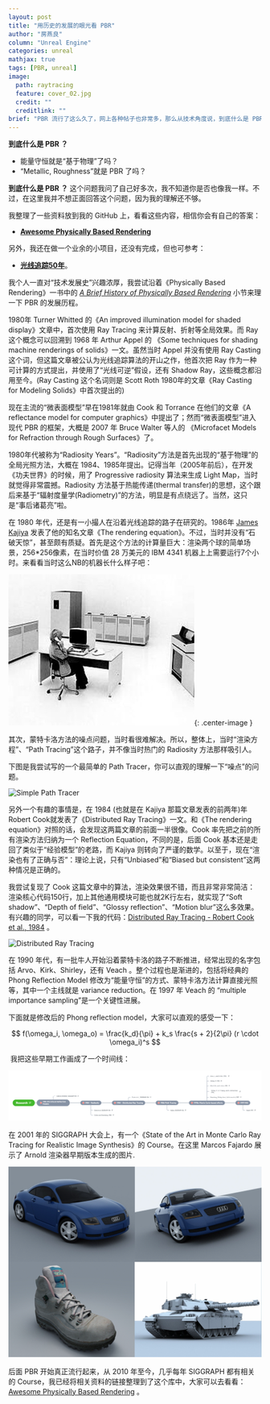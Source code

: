 ```yaml
---
layout: post
title: "用历史的发展的眼光看 PBR"
author: "房燕良"
column: "Unreal Engine"
categories: unreal
mathjax: true
tags: [PBR, unreal]
image:
  path: raytracing
  feature: cover_02.jpg
  credit: ""
  creditlink: ""
brief: "PBR 流行了这么久了，网上各种帖子也非常多，那么从技术角度说，到底什么是 PBR 呢？"
---
```


**到底什么是 PBR ？** 
- 能量守恒就是“基于物理”了吗？
- “Metallic, Roughness”就是 PBR 了吗？

**到底什么是 PBR ？** 这个问题我问了自己好多次，我不知道你是否也像我一样。不过，在这里我并不想正面回答这个问题，因为我的理解还不够。

我整理了一些资料放到我的 GitHub 上，看看这些内容，相信你会有自己的答案：
- **[Awesome Physically Based Rendering](https://github.com/neil3d/awesome-pbr)** 

另外，我还在做一个业余的小项目，还没有完成，但也可参考：
- **[光线追踪50年](https://github.com/neil3d/50YearsOfRayTracing)**。

我个人一直对“技术发展史”兴趣浓厚，我尝试沿着《Physically Based Rendering》一书中的 *[A Brief History of Physically Based Rendering](http://www.pbr-book.org/3ed-2018/Introduction/A_Brief_History_of_Physically_Based_Rendering.html)* 小节来理一下 PBR 的发展历程。

1980年 Turner Whitted 的《An improved illumination model for shaded display》文章中，首次使用 Ray Tracing 来计算反射、折射等全局效果。而 Ray 这个概念可以回溯到 1968 年 Arthur Appel 的 《Some techniques for shading machine renderings of solids》一文。虽然当时 Appel 并没有使用 Ray Casting 这个词，但这篇文章被公认为光线追踪算法的开山之作，他首次把 Ray 作为一种可计算的方式提出，并使用了“光线可逆”假设，还有 Shadow Ray，这些概念都沿用至今。(Ray Casting 这个名词则是 Scott Roth 1980年的文章《Ray Casting for Modeling Solids》中首次提出的)

现在主流的“微表面模型”早在1981年就由 Cook 和 Torrance 在他们的文章《A reflectance model for computer graphics》中提出了；然而“微表面模型”进入现代 PBR 的框架，大概是 2007 年 Bruce Walter 等人的 《Microfacet Models for Refraction through Rough Surfaces》了。

1980年代被称为“Radiosity Years”。“Radiosity”方法是首先出现的“基于物理”的全局光照方法，大概在 1984、1985年提出。记得当年（2005年前后），在开发《功夫世界》的时候，用了 Progressive radiosity 算法来生成 Light Map，当时就觉得非常震撼。Radiosity 方法基于热能传递(thermal transfer)的思想，这个跟后来基于“辐射度量学(Radiometry)”的方法，明显是有点绕远了。当然，这只是“事后诸葛亮”啦。

在 1980 年代，还是有一小撮人在沿着光线追踪的路子在研究的。1986年 [James Kajiya](https://www.microsoft.com/en-us/research/people/kajiya/) 发表了他的知名文章《The rendering equation》。不过，当时并没有“石破天惊”，甚至颇有质疑。首先是这个方法的计算量巨大：渲染两个球的简单场景，256*256像素，在当时价值 28 万美元的 IBM 4341 机器上上需要运行7个小时。来看看当时这么NB的机器长什么样子吧：

![IBM 4341](/assets/img/RTH/IBM4341.jpg){: .center-image }  

其次，蒙特卡洛方法的噪点问题，当时看很难解决。所以，整体上，当时“渲染方程”、“Path Tracing”这个路子，并不像当时热门的 Radiosity 方法那样吸引人。


下图是我尝试写的一个最简单的 Path Tracer，你可以直观的理解一下“噪点”的问题。

![Simple Path Tracer](/assets/img/RTH/kajiya/simple-path-tracer.png)

另外一个有趣的事情是，在 1984 (也就是在 Kajiya 那篇文章发表的前两年)年Robert Cook就发表了《Distributed Ray Tracing》一文。和《The rendering equation》对照的话，会发现这两篇文章的前面一半很像。Cook 率先把之前的所有渲染方法归纳为一个 Reflection Equation，不同的是，后面 Cook 基本还是走回了类似于“经验模型”的老路，而 Kajiya 则转向了严谨的数学。以至于，现在“渲染也有了正确与否”：理论上说，只有“Unbiased”和“Biased but consistent”这两种情况是正确的。

我尝试复现了 Cook 这篇文章中的算法，渲染效果很不错，而且非常非常简洁：渲染核心代码150行，加上其他通用模块可能也就2K行左右，就实现了“Soft shadow”、“Depth of field”、“Glossy reflection”、“Motion blur”这么多效果。有兴趣的同学，可以看一下我的代码：[Distributed Ray Tracing - Robert Cook et al., 1984](https://github.com/neil3d/50YearsOfRayTracing/tree/master/1984.Cook) 。

![Distributed Ray Tracing](/assets/img/RTH/cook/ScreenShot-final.png)

在 1990 年代，有一批牛人开始沿着蒙特卡洛的路子不断推进，经常出现的名字包括 Arvo、Kirk、Shirley，还有 Veach 。整个过程也是渐进的，包括将经典的 Phong Reflection Model 修改为“能量守恒”的方式、蒙特卡洛方法计算直接光照等，其中一个主线就是 variance reduction。在 1997 年 Veach 的 “multiple importance sampling”是一个关键性进展。

下面就是修改后的 Phong reflection model，大家可以直观的感受一下：  

$$
f(\omega_i, \omega_o) = \frac{k_d}{\pi} + k_s \frac{s + 2}{2\pi} (r \cdot \omega_i)^s
$$

 我把这些早期工作画成了一个时间线：

![research timeline](/assets/img/RTH/research.png)
  
在 2001 年的 SIGGRAPH 大会上，有一个《State of the Art in Monte Carlo Ray Tracing for Realistic Image Synthesis》的 Course。在这里 Marcos Fajardo 展示了 Arnold 渲染器早期版本生成的图片.

![Vehicles](/assets/img/RTH/vehicles.png)




后面 PBR 开始真正流行起来，从 2010 年至今，几乎每年 SIGGRAPH 都有相关的 Course，我已经将相关资料的链接整理到了这个库中，大家可以去看看：[Awesome Physically Based Rendering](https://github.com/neil3d/awesome-pbr) 。
